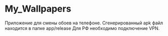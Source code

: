# My_Wallpapers
Приложение для смены обоев на телефоне. Сгенерированный apk файл находится в папке app/release
Для РФ необходимо подключение VPN.
